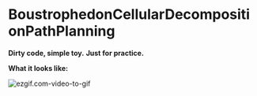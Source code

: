 # BoustrophedonCellularDecompositionPathPlanning

**Dirty code, simple toy.**
**Just for practice.**

**What it looks like:**

![ezgif.com-video-to-gif](/home/huangxh/下载/ezgif.com-video-to-gif.gif)

